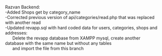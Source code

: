 Razvan Backend:  
-Added Shops get by category_name  
-Corrected previous version of api/categories/read.php that was replaced with another read  
-Updated revapp.sql with hard coded data for users, categories, shops and addresses:  
&nbsp;&nbsp;&nbsp;&nbsp;&nbsp;&nbsp;Delete the revapp database from XAMPP mysql, create another database with the same name but without any tables  
&nbsp;&nbsp;&nbsp;&nbsp;&nbsp;&nbsp;and import the file from this branch  